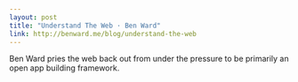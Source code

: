 ```yaml
---
layout: post
title: "Understand The Web · Ben Ward"
link: http://benward.me/blog/understand-the-web
---
```

Ben Ward pries the web back out from under the pressure to be
primarily an open app building framework.
